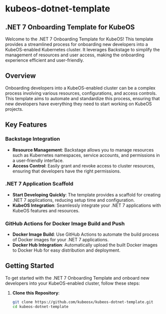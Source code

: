 # kubeos-dotnet-template


## .NET 7 Onboarding Template for KubeOS

Welcome to the .NET 7 Onboarding Template for KubeOS! This template provides a streamlined process for onboarding new developers into a KubeOS-enabled Kubernetes cluster. It leverages Backstage to simplify the management of resources and user access, making the onboarding experience efficient and user-friendly.

## Overview

Onboarding developers into a KubeOS-enabled cluster can be a complex process involving various resources, configurations, and access controls. This template aims to automate and standardize this process, ensuring that new developers have everything they need to start working on KubeOS projects.

## Key Features

### Backstage Integration

- **Resource Management**: Backstage allows you to manage resources such as Kubernetes namespaces, service accounts, and permissions in a user-friendly interface.
- **Access Control**: Easily grant and revoke access to cluster resources, ensuring that developers have the right permissions.

### .NET 7 Application Scaffold

- **Start Developing Quickly**: The template provides a scaffold for creating .NET 7 applications, reducing setup time and configuration.
- **KubeOS Integration**: Seamlessly integrate your .NET 7 applications with KubeOS features and resources.

### GitHub Actions for Docker Image Build and Push

- **Docker Image Build**: Use GitHub Actions to automate the build process of Docker images for your .NET 7 applications.
- **Docker Hub Integration**: Automatically upload the built Docker images to Docker Hub for easy distribution and deployment.

## Getting Started

To get started with the .NET 7 Onboarding Template and onboard new developers into your KubeOS-enabled cluster, follow these steps:

1. **Clone this Repository**:

   ```bash
   git clone https://github.com/kubeosx/kubeos-dotnet-template.git
   cd kubeos-dotnet-template
   ```
   
